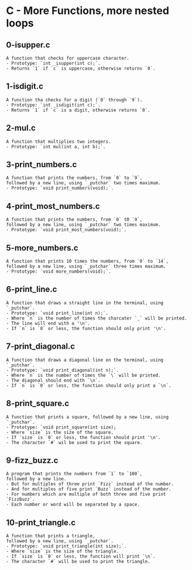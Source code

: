 # C - More Functions, more nested loops

## 0-isupper.c
	A function that checks for uppercase character.
	- Prototype: `int _isupper(int c);`.
	- Returns `1` if `c` is uppercase, otherwise returns `0`.

## 1-isdigit.c
	A function tha checks for a digit (`0` through `9`).
	- Prototype: `int _isdigit(int c);`.
	- Returns `1` if `c` is a digit, otherwise returns `0`.

## 2-mul.c
	A function that multiplies two integers.
	- Prototype: `int mul(int a, int b);`.

## 3-print_numbers.c
	A function that prints the numbers, from `0` to `9`,
	followed by a new line, using `_putchar` two times maximum.
	- Prototype: `void print_numbers(void);`.

## 4-print_most_numbers.c
	A function that prints the numbers, from `0` t0 `9`,
	followed by a new line, using `_putchar` two times maximum.
	- Prototype: `void print_most_numbers(void);`.

## 5-more_numbers.c
	A function that prints 10 times the numbers, from `0` to `14`,
	followed by a new line, using `_putchar` three times maximum.
	- Prototype: `void more_numbers(void);`.

## 6-print_line.c
	A function that draws a straight line in the terminal, using `_putchar`.
	- Prototype: `void print_line(int n);`.
	- Where `n` is the number of times the charcater `_` will be printed.
	- The line will end with a '\n'.
	- If `n` is `0` or less, the function should only print '\n'.

## 7-print_diagonal.c
	A function that draws a diagonal line on the terminal, using `_putchar`.
	- Prototype: `void print_diagonal(int n);`.
	- Where `n` is the number of times the `\` will be printed.
	- The diagonal should end with `\n`.
	- If `n` is `0` or less, the function should only print a `\n`.

## 8-print_square.c
	A function that prints a square, followed by a new line, using `_putchar`.
	- Prototype: `void print_square(int size);
	- Where `size` is the size of the square.
	- If `size` is `0` or less, the function should print '\n'.
	- The character `#` wil be used to print the square.

## 9-fizz_buzz.c
	A program that prints the numbers from `1` to `100`,
	followed by a new line.
	- But for multiples of three print `Fizz` instead of the number.
	- And for multiples of five print `Buzz` instead of the number.
	- For numbers which are multiple of both three and five print `FizzBuzz`.
	- Each number or word will be separated by a space.

## 10-print_triangle.c
	A function that prints a triangle,
	followed by a new line, using `_putchar`.
	- Prototype: `void print_triangle(int size);`.
	- Where `size` is the size of the triangle.
	- If `size` is `0` or less, the function will print `\n`.
	- The character `#` will be used to print the triangle.
